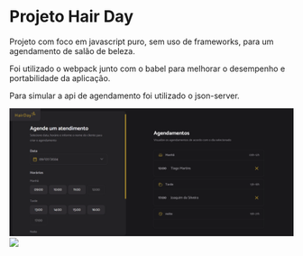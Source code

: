 # Projeto Hair Day

Projeto com foco em javascript puro, sem uso de frameworks, para um agendamento de salão de beleza.

Foi utilizado o webpack junto com o babel para melhorar o desempenho e portabilidade da aplicação.

Para simular a api de agendamento foi utilizado o json-server.

<img src="src/assets/project.png">

<img src="https://app.rocketseat.com.br/_next/image?url=https%3A%2F%2Fxesque.rocketseat.dev%2Fplatform%2F1712670610276.svg&w=1920&q=100">
